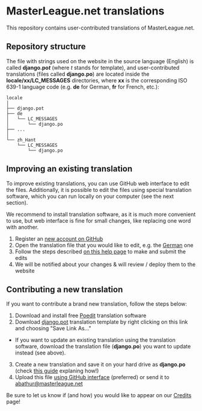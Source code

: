 # MasterLeague.net translations

This repository contains user-contributed translations of MasterLeague.net.

## Repository structure

The file with strings used on the website in the source language (English) is called __django.po*t*__ (where *t* stands for template), and user-contributed translations (files called __django.po__) are located inside the **locale/xx/LC_MESSAGES** directories, where **xx** is the corresponding ISO 639-1 language code (e.g. **de** for German, **fr** for French, etc.):

```
locale
│
├── django.pot
├── de
│   └── LC_MESSAGES
│       └── django.po
├── ...
│
└── zh_Hant
    └── LC_MESSAGES
        └── django.po
```

## Improving an existing translation

To improve existing translations, you can use GitHub web interface to edit the files. Additionally, it is possible to edit the files using special translation software, which you can run locally on your computer (see the next section).

We recommend to install translation software, as it is much more convenient to use, but web interface is fine for small changes, like replacing one word with another.

1. Register an [new account on GitHub](https://github.com/join)
2. Open the translation file that you would like to edit, e.g. the [German](locale/de/LC_MESSAGES/django.po) one
3. Follow the steps described [on this help page](https://help.github.com/articles/editing-files-in-another-user-s-repository/) to make and submit the edits
4. We will be notified about your changes & will review / deploy them to the website

## Contributing a new translation

If you want to contribute a brand new translation, follow the steps below:

1. Download and install free [Poedit](https://poedit.net) translation software
2. Download [django.pot](https://raw.githubusercontent.com/masterleague-net/translations/master/locale/django.pot) translation template by right clicking on this link and choosing "Save Link As..."
  * If you want to update an existing translation using the translation software, download the translation file (**django.po**) you want to update instead (see above).
3. Create a new translation and save it on your hard drive as **django.po** (check [this guide](https://www.orange-themes.com/how-to-translate-website-with-poedit/) explaning how!)
4. Upload this file [using GitHub interface](https://help.github.com/articles/adding-a-file-to-a-repository/) (preferred) or send it to abathur@masterleague.net

Be sure to let us know if (and how) you would like to appear on our [Credits](https://masterleague.net/credits/) page!
